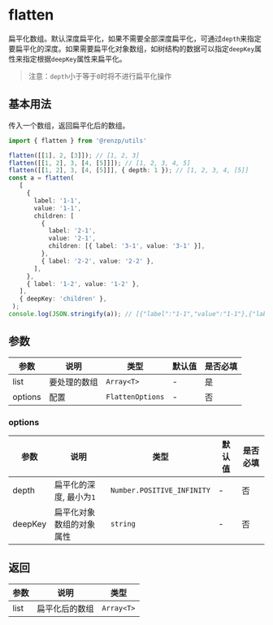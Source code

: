 # flatten

扁平化数组。默认深度扁平化，如果不需要全部深度扁平化，可通过`depth`来指定要扁平化的深度。如果需要扁平化对象数组，如树结构的数据可以指定`deepKey`属性来指定根据`deepKey`属性来扁平化。

> 注意：`depth`小于等于`0`时将不进行扁平化操作

## 基本用法

传入一个数组，返回扁平化后的数组。

```ts
import { flatten } from '@renzp/utils'

flatten([[1], 2, [3]]); // [1, 2, 3]
flatten([[1, 2], 3, [4, [5]]]); // [1, 2, 3, 4, 5]
flatten([[1, 2], 3, [4, [5]]], { depth: 1 }); // [1, 2, 3, 4, [5]]
const a = flatten(
   [
     {
       label: '1-1',
       value: '1-1',
       children: [
         {
           label: '2-1',
           value: '2-1',
           children: [{ label: '3-1', value: '3-1' }],
         },
         { label: '2-2', value: '2-2' },
       ],
     },
     { label: '1-2', value: '1-2' },
   ],
   { deepKey: 'children' },
 );
console.log(JSON.stringify(a)); // [{"label":"1-1","value":"1-1"},{"label":"2-1","value":"2-1"},{"label":"3-1","value":"3-1"},{"label":"2-2","value":"2-2"},{"label":"1-2","value":"1-2"}]
```

## 参数

| 参数    | 说明         | 类型             | 默认值 | 是否必填 |
| ------- | ------------ | ---------------- | ------ | -------- |
| list    | 要处理的数组 | `Array<T>`       | -      | 是       |
| options | 配置         | `FlattenOptions` | -      | 否       |

### options

| 参数    | 说明                     | 类型                       | 默认值 | 是否必填 |
| ------- | ------------------------ | -------------------------- | ------ | -------- |
| depth   | 扁平化的深度, 最小为`1`  | `Number.POSITIVE_INFINITY` | -      | 否       |
| deepKey | 扁平化对象数组的对象属性 | `string`                   | -      | 否       |


## 返回

| 参数 | 说明           | 类型       |
| ---- | -------------- | ---------- |
| list | 扁平化后的数组 | `Array<T>` |
